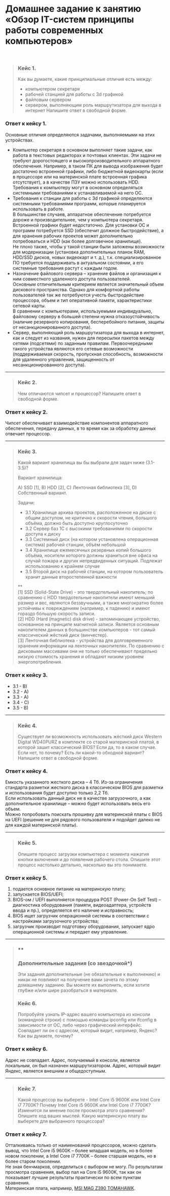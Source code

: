# Домашнее задание к занятию «Обзор IT-систем принципы работы современных компьютеров»
$~$
> ### Кейс 1.
> Как вы думаете, какие принципиальные отличия есть между:
> *	компьютером секретаря
> *	рабочей станцией для работы с 3d графикой
> *	файловым сервером
> *	сервером, выполняющим роль маршрутизатора для выхода в интернет
> Напишите ответ в свободной форме.
> 
### Ответ к кейсу 1.
Основные отличия определяются задачами, выполняемыми на этих устройствах.

* Компьютер секретаря в основном выполняет такие задачи, как работа в текстовых редакторах и почтовых клиентах. Эти задачи не требуют дорогостоящего и высокопроизводительного аппаратного обеспечения. Например, в таком ПК для вывода изображения будет достаточно встроенной графики, либо бюджетной видеокарты (если в процессоре или на материнской плате встроенная графика отсутствует), а в качестве ПЗУ можно использовать HDD. Требования к компьютеру могут в основном определяться системными требованиями к устанавливаемой на него ОС.
* Требования к станции для работы с 3d графикой определяются системными требованиями программ, которые планируется использовать в работе.<br>
В большинстве случаев, аппаратное обеспечение потребуется дороже и производительнее, чем у компьютера секретаря. Встроенной графики будет недостаточно. Для установки ОС и программ потребуется SSD (обеспечит должное быстродействие), а для хранения рабочих проектов может дополнительно потребоваться и HDD (как более долговечное хранилище).<br>
Не плохо также, чтобы у такой станции были заложены возможности для модернизации (установка дополнительных планок RAM, HDD/SSD дисков, новых видеокарт и т. д.), т.к. специализированное ПО требуется поддерживать в актуальном состоянии, а его системные требования растут с каждым годом. 
* Назначение файлового сервера – хранение файлов и организация к ним совместного удаленного доступа пользователей. <br>
Основным отличительным критерием является значительный объем дискового пространства. Однако для комфортной работы пользователей так же потребуются учесть быстродействие процессора, объем и тип оперативной памяти, характеристики сетевой карты.<br>
В сравнении с компьютерами, используемыми индивидуально, файловому серверу в большей степени нужна отказоустойчивость (наличие резервного копирования, бесперебойного питания, защиты от несанкционированного доступа). 
* Сервер, выполняющий роль маршрутизатора для выхода в интернет, как и следует из названия, нужен для пересылки пакетов между сетями (подсетями) по заданным правилам. Первоочередными такого устройства являются его сетевые возможности (поддерживаемая скорость, пропускная способность, возможности для удаленного управления, защищенность от несанкционированного доступа).

---

> ### Кейс 2.
> Чем отличаются чипсет и процессор? Напишите ответ в свободной форме.
> 
### Ответ к кейсу 2.
Чипсет обеспечивает взаимодействие компонентов аппаратного обеспечения, передачу данных, в то время как за обработку данных отвечает процессор.

---

> ### Кейс 3.
> Какой вариант хранилища вы бы выбрали для задач ниже (3.1-3.5)?
> 
> Вариант хранилища:
> 
> А) SSD [1], B) HDD [2], C) Ленточная библиотека [3], D) Собственный вариант.
> 
> Задачи:
> *	3.1 Хранилище архива проектов, расположенное на диске с общим доступом, не критично к скорости чтения, большого объёма, должно быть доступно круглосуточно
> *	3.2 Сервер баз 1С с высокими требованиями по скорости доступа к диску
> *	3.3 Системный диск (на котором установлена операционная система) рабочей станции, объём небольшой
> *	3.4 Хранилище ежемесячных резервных копий большого объёма, носители которого должны храниться вне офиса на случай пожара и других непредвиденных ситуаций. Подлежат использованию к крайнем случае
> *	3.5 Второй диск на рабочей станции, на котором пользователь хранит данные второстепенной важности
> 
> \*\*<br>
> [1] SSD (Solid-State Drive) - это твердотельный накопитель; по сравнению с HDD твердотельные накопители имеют меньший размер и вес, являются беззвучными, а также многократно более устойчивы к повреждениям (например, к падению) и имеют гораздо бóльшую скорость записи.<br>
> [2] HDD (Hard (magnetic) disk drive) - запоминающее устройство, основанное на принципе магнитной записи. Является основным накопителем данных в большинстве компьютеров - тот самый классический жёсткий диск (винчестер).<br>
> [3] Ленточная библиотека - устройства для долговременного хранения информации на ленточных накопителях. По сравнению с дисковыми массивами они не только обеспечивают предельно низкую стоимость хранения и обладают низким уровнем энергопотребления.
> 
### Ответ к кейсу 3.
*	3.1 - B)
*	3.2 - A)
*	3.3 - A)
*	3.4 - C)
*	3.5 - B)

---

> ### Кейс 4.
> Существует ли возможность использовать жёсткий диск Western Digital WD40PURZ в комплекте со старой материнской платой, в которой зашит классический BIOS? Если да, то в каком случае. Если нет, то почему? Есть ли какой-то обходной вариант? Напишите ответ в свободной форме.
> 
### Ответ к кейсу 4.
Емкость указанного жесткого диска – 4 Тб. Из-за ограничения стандарта разметки жесткого диска в классическом BIOS для разметки и использования будет доступно только 2,2 Тб.<br>
Если использовать данный диск не в качестве загрузочного, а как дополнительное хранилище – можно будет использовать весь его объем.<br>
Можно попробовать поискать прошивку для материнской платы с BIOS на UEFI (решение не для рядового пользователя и подойдет далеко не для каждой материнской платы).

---

> ### Кейс 5.
> Опишите процесс загрузки компьютера с момента нажатия кнопки включения и до появления рабочего стола. Опишите этот процесс настолько детально, насколько вы это понимаете.
> 
### Ответ к кейсу 5.
1.	подается основное питание на материнскую плату;
2.	запускается BIOS/UEFI;
3.	BIOS-ом / UEFI выполняется процедура POST (Power-On Self Test) – диагностика оборудования (памяти, видеоадаптера, устройств ввода и пр.), определяется его наличие и исправность;
4.	BIOS ищет загрузчик операционной системы в соответствии с настройками загрузочного устройства;
5.	загрузчик производит подготовку оборудования, запускает ядро операционной системы и передает ему управление.

---

> ### \*\*
> ### Дополнительные задания (со звездочкой*)
> Эти задания дополнительные (не обязательные к выполнению) и никак не повлияют на получение вами зачета по этому домашнему заданию. Вы можете их выполнить, если хотите глубже и/или шире разобраться в материале.
>
> ### Кейс 6.
> Попробуйте узнать IP-адрес вашего компьютера из консоли (командной строки) с помощью команды ipconfig или ifconfig в зависимости от ОС, либо через графический интерфейс. Совпадает ли он с адресом, который видит, например, Яндекс? Как вы думаете, почему?
> 
### Ответ к кейсу 6.
Адрес не совпадает. Адрес, получаемый в консоли, является локальным, он был назначен маршрутизатором. Адрес, который видит Яндекс, является внешним и общедоступным.

---

> ### Кейс 7.
> Какой процессор вы выберете - Intel Core i5 9600K или Intel Core i7 7700K? Почему Intel Core i5 9600K или Intel Core i7 7700K? Изменится ли мнение после просмотра этого сравнения? Опишите ход ваших мыслей. Какую материнскую плату вы выберете для выбранного процессора?
> 
### Ответ к кейсу 7.
Отталкиваясь только от наименований процессоров, можно сделать вывод, что Intel Core i5 9600K – более младшая модель, но в более новом поколении, а Intel Core i7 7700K – более старшая модель, но в более старом поколении.<br> 
Не зная бенчмарков, определиться с выбором не могу. По результатам просмотра сравнения, выбор пал на Core i5 9600K, так как он показывает лучшие результаты практически по всем пунктам сравнения.<br>
Материнская плата, например, [MSI MAG Z390 TOMAHAWK](https://market.yandex.ru/product--materinskaia-plata-msi-mag-z690-tomahawk-wifi-ddr4/1483520729?sku=1483520729&cpa=1&nid=26912770).

